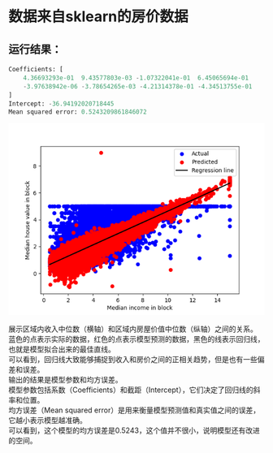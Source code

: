 # 数据来自sklearn的房价数据
## 运行结果：
```python
Coefficients: [
    4.36693293e-01  9.43577803e-03 -1.07322041e-01  6.45065694e-01
    -3.97638942e-06 -3.78654265e-03 -4.21314378e-01 -4.34513755e-01
]
Intercept: -36.94192020718445
Mean squared error: 0.5243209861846072
```

![Alt text](./线性回归示例图.png)

展示区域内收入中位数（横轴）和区域内房屋价值中位数（纵轴）之间的关系。  
蓝色的点表示实际的数据，红色的点表示模型预测的数据，黑色的线表示回归线，也就是模型拟合出来的最佳直线。  
可以看到，回归线大致能够捕捉到收入和房价之间的正相关趋势，但是也有一些偏差和误差。  
输出的结果是模型参数和均方误差。  
模型参数包括系数（Coefficients）和截距（Intercept），它们决定了回归线的斜率和位置。  
均方误差（Mean squared error）是用来衡量模型预测值和真实值之间的误差，它越小表示模型越准确。  
可以看到，这个模型的均方误差是0.5243，这个值并不很小，说明模型还有改进的空间。  
